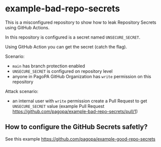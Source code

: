# example-bad-repo-secrets

This is a misconfigured repository to show how to leak Repository Secrets using GitHub Actions.

In this repository is configured is a secret named `UNSECURE_SECRET`.

Using GitHub Action you can get the secret (catch the flag).

Scenario:
- `main` has branch protection enabled
- `UNSECURE_SECRET` is configured on repository level
- anyone in PagoPA GitHub Organization has `write` permission on this repository

Attack scenario:
- an internal user with `write` permission create a Pull Request to get `UNSECURE_SECRET` value (example Pull Request https://github.com/pagopa/example-bad-repo-secrets/pull/1)

## How to configure the GitHub Secrets safetly?

See this example https://github.com/pagopa/example-good-repo-secrets
